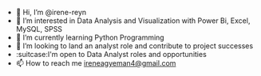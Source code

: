- 👋 Hi, I’m @irene-reyn
- 👀 I’m interested in Data Analysis and Visualization with Power Bi, Excel, MySQL, SPSS
- 🌱 I’m currently learning Python Programming
- 💞️ I’m looking to land an analyst role and contribute to project successes
- :suitcase:I'm open to Data Analyst roles and opportunities
- 📫 How to reach me ireneagyeman4@gmail.com

<!---
irene-reyn/irene-reyn is a ✨ special ✨ repository because its `README.md` (this file) appears on your GitHub profile.
You can click the Preview link to take a look at your changes.
--->
